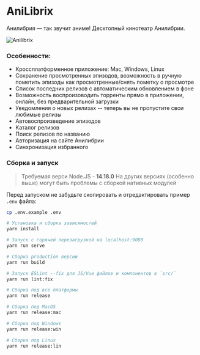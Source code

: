# AniLibrix

Анилибрия — так звучит аниме!
Десктопный кинотеатр Анилибрии.

![Anilibrix](https://raw.githubusercontent.com/pavloniym/anilibrix/.github/assets/anilibrix.png)

### Особенности:

* Кроссплатформенное приложение: Mac, Windows, Linux
* Сохранение просмотренных эпизодов, возможность в ручную пометить эпизоды как просмотренные/снять пометку  о просмотре
* Список последних релизов с автоматическим обновлением в фоне
* Возможность воспроизоводить торренты прямо в приложении, онлайн, без предварительной загрузки
* Уведомления о новых релизах -- теперь вы не пропустите свои любимые релизы
* Автовоспроизведение эпизодов
* Каталог релизов
* Поиск релизов по названию
* Авторизация на сайте Анилибрии
* Синхронизация избранного


### Сборка и запуск

> Требуемая верси Node.JS - **14.18.0**
> На других версиях (особенно выше) могут быть проблемы с сборкой нативных модулей

Перед запуском не забудьте скопировать и отредактировать пример `.env` файла:

``` bash
cp .env.example .env
```

``` bash
# Установка и сборка зависимостей
yarn install

# Запуск с горячей перезагрузкой на localhost:9080
yarn run serve

# Сборка production версии
yarn run build

# Запуск ESLint --fix для JS/Vue файлов и компонентов в `src/`
yarn run lint:fix

# Сборка под все платформы
yarn run release

# Сборка под MacOS
yarn run release:mac

# Сборка под Windows
yarn run release:win

# Сборка под Linux
yarn run release:lin
```
